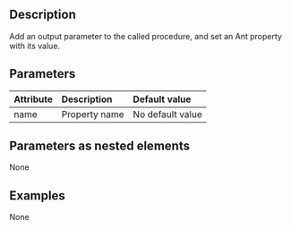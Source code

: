 ## Description

Add an output parameter to the called procedure, and set an Ant property with its value.

## Parameters

| **Attribute**| **Description**| **Default value**|
|:-------------|:---------------|:-----------------|
|name          |Property name   |No default value  |

## Parameters as nested elements

None

## Examples

None